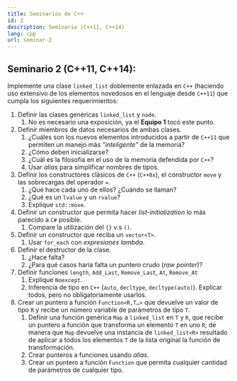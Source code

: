 ```yaml
---
title: Seminarios de C++
id: 2
description: Seminario (C++11, C++14)
lang: cpp
url: seminar-2
---
```


## Seminario 2 (C++11, C++14):

Implemente una clase `linked_list` doblemente enlazada en `C++` (haciendo uso extensivo de los elementos novedosos en el lenguaje desde `C++11`) que cumpla los siguientes requerimientos:

1. Definir las clases genéricas `linked_list` y `node`.
   1. No es necesario una exposición, ya el **Equipo 1** tocó este punto.
2. Definir miembros de datos necesarios de ambas clases.
   1. ¿Cuáles son los nuevos elementos introducidos a partir de `C++11` que permiten un manejo más _“inteligente”_ de la memoria?
   2. ¿Cómo deben inicializarse?
   3. ¿Cuál es la filosofía en el uso de la memoria defendida por `C++`?
   4. Usar _alias_ para simplificar nombres de tipos.
3. Definir los constructores clásicos de `C++` (`C++0x`), el constructor `move` y las sobrecargas del operador `=`.
   1. ¿Qué hace cada uno de ellos? ¿Cuándo se llaman?
   2. ¿Qué es un `lvalue` y un `rvalue`?
   3. Explique `std::move`.
4. Definir un constructor que permita hacer _list-initialization_ lo más parecido a `C#` posible.
   1. Compare la utilización del `{}` v.s `()`.
5. Definir un constructor que reciba un `vector<T>`.
   1. Usar `for_each` con _expresiones lambda_.
6. Definir el destructor de la clase.
   1. ¿Hace falta?
   2. ¿Para qué casos haría falta un puntero crudo (_raw pointer_)?
7. Definir funciones `length`, `Add_Last`, `Remove_Last`, `At`, `Remove_At`
   1. Explique `Noexcept`.
   2. Inferencia de tipo en `C++` (`auto`, `decltype`, `decltype(auto)`). Explicar todos, pero
   no obligatoriamente usarlos.
8. Crear un puntero a función `Function<R,T…>` que devuelve un valor de tipo `R` y recibe un número
   variable de parámetros de tipo `T`.
   1. Definir una función genérica `Map` a `linked_list` en `T` y `R`, que
   recibe un puntero a función que transforma un elemento `T` en uno `R`; de manera que `Map` devuelve
   una instancia de `linked_list<R>` resultado de aplicar a todos los elementos `T` de la lista
   original la función de transformación.
   2. Crear punteros a funciones usando _alias_.
   3. Crear un puntero a función `Function` que permita cualquier cantidad de parámetros de cualquier tipo.
